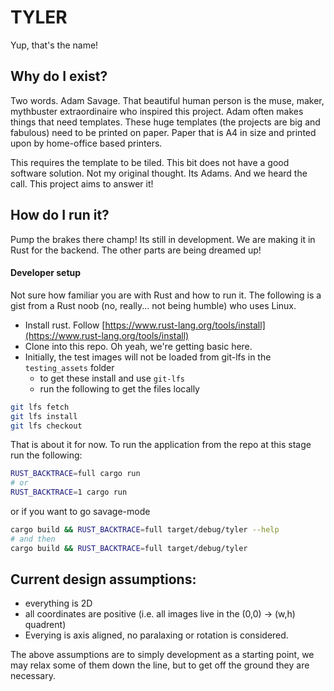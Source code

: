 # TYLER

Yup, that's the name! 

## Why do I exist?

Two words. Adam Savage.
That beautiful human person is the muse, maker, mythbuster extraordinaire who inspired this project.
Adam often makes things that need templates. These huge templates (the projects are big and fabulous) need to be printed on paper.
Paper that is A4 in size and printed upon by home-office based printers. 

This requires the template to be tiled. This bit does not have a good software solution.
Not my original thought. Its Adams. And we heard the call. This project aims to answer it!

## How do I run it?

Pump the brakes there champ!
Its still in development. We are making it in Rust for the backend. The other parts are being dreamed up!

#### Developer setup

Not sure how familiar you are with Rust and how to run it.
The following is a gist from a Rust noob (no, really... not being humble) who uses Linux.

- Install rust. Follow [https://www.rust-lang.org/tools/install](https://www.rust-lang.org/tools/install)
- Clone into this repo. Oh yeah, we're getting basic here.
- Initially, the test images will not be loaded from git-lfs in the `testing_assets` folder
  - to get these install and use `git-lfs`
  - run the following to get the files locally
```bash
git lfs fetch
git lfs install
git lfs checkout
```

That is about it for now.
To run the application from the repo at this stage run the following:


```bash
RUST_BACKTRACE=full cargo run
# or
RUST_BACKTRACE=1 cargo run
```

or if you want to go savage-mode

```bash
cargo build && RUST_BACKTRACE=full target/debug/tyler --help
# and then
cargo build && RUST_BACKTRACE=full target/debug/tyler
```

## Current design assumptions:
- everything is 2D
- all coordinates are positive (i.e. all images live in the (0,0) -> (w,h) quadrent)
- Everying is axis aligned, no paralaxing or rotation is considered. 

The above assumptions are to simply development as a starting point, we may relax some of them down the line, but to get off the ground they are necessary.
